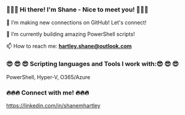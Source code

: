  ###  👋👋👋 Hi there! I'm Shane - Nice to meet you! 👋👋👋
 
👀 I’m making new connections on GitHub! Let's connect! <br>

👷 I’m currently building amazing PowerShell scripts! <br>

📫 How to reach me: **hartley.shane@outlook.com**
<br>

### 😎 😎 😎 Scripting languages and Tools I work with:😎 😎 😎 <br>
PowerShell, Hyper-V, O365/Azure
<br>

### 🔥🔥🔥 Connect with me! 🔥🔥🔥
https://linkedin.com/in/shanemhartley

